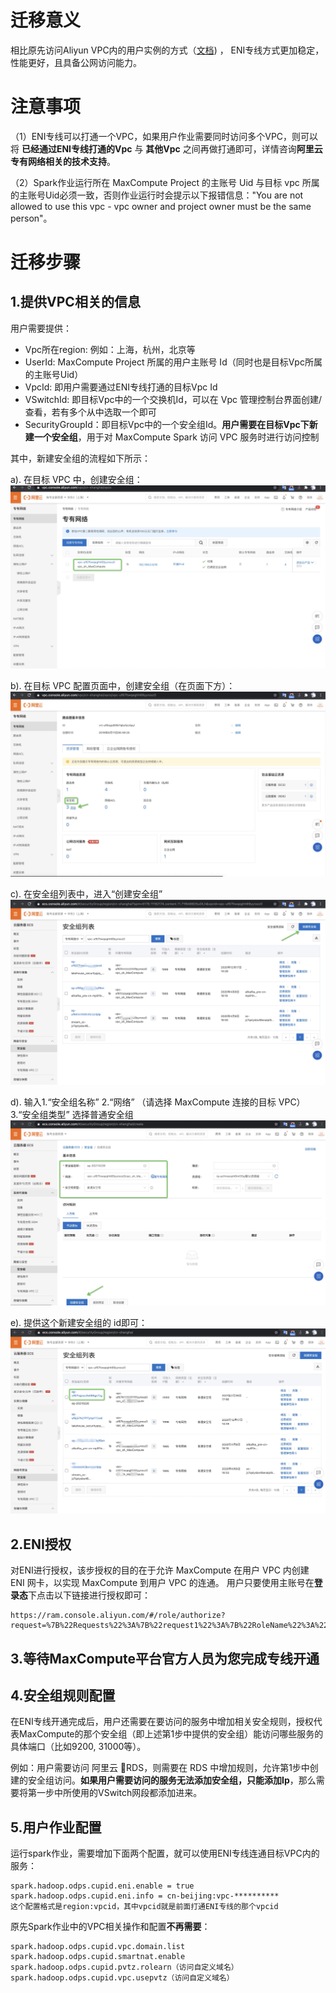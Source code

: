 # 迁移意义
相比原先访问Aliyun VPC内的用户实例的方式（[文档](https://github.com/aliyun/MaxCompute-Spark/wiki/09.-VPC-Access文档说明)) ， ENI专线方式更加稳定，性能更好，且具备公网访问能力。

# 注意事项
（1）ENI专线可以打通一个VPC，如果用户作业需要同时访问多个VPC，则可以将 **已经通过ENI专线打通的Vpc** 与 **其他Vpc** 之间再做打通即可，详情咨询**阿里云专有网络相关的技术支持**。

（2）Spark作业运行所在 MaxCompute Project 的主账号 Uid 与目标 vpc 所属的主账号Uid必须一致，否则作业运行时会提示以下报错信息："You are not allowed to use this vpc - vpc owner and project owner must be the same person"。

# 迁移步骤
## 1.提供VPC相关的信息
用户需要提供：
- Vpc所在region: 例如：上海，杭州，北京等
- UserId: MaxCompute Project 所属的用户主账号 Id（同时也是目标Vpc所属的主账号Uid）
- VpcId: 即用户需要通过ENI专线打通的目标Vpc Id
- VSwitchId: 即目标Vpc中的一个交换机Id，可以在 Vpc 管理控制台界面创建/查看，若有多个从中选取一个即可
- SecurityGroupId：即目标Vpc中的一个安全组Id。**用户需要在目标Vpc下新建一个安全组**，用于对 MaxCompute Spark 访问 VPC 服务时进行访问控制

其中，新建安全组的流程如下所示：

a). 在目标 VPC 中，创建安全组：
![image1](resources/ENI-1.png)

b). 在目标 VPC 配置页面中，创建安全组（在页面下方）：
![image1](resources/ENI-2.png)

c). 在安全组列表中，进入“创建安全组”
![image1](resources/ENI-3.png)

d). 输入1.“安全组名称” 2.“网络” （请选择 MaxCompute 连接的目标 VPC） 3.“安全组类型” 选择普通安全组
![image1](resources/ENI-4.png)

e). 提供这个新建安全组的 id即可：
![image1](resources/ENI-5.png)



## 2.ENI授权
对ENI进行授权，该步授权的目的在于允许 MaxCompute 在用户 VPC 内创建 ENI 网卡，以实现 MaxCompute 到用户 VPC 的连通。
用户只要使用主账号在**登录态**下点击以下链接进行授权即可：
```
https://ram.console.aliyun.com/#/role/authorize?request=%7B%22Requests%22%3A%7B%22request1%22%3A%7B%22RoleName%22%3A%22AliyunODPSRoleForENI%22%2C%22TemplateId%22%3A%22AliyunODPSRoleForENI%22%7D%7D%2C%22ReturnUrl%22%3A%22https%3A%2F%2Fram.console.aliyun.com%2Froles%22%2C%22Service%22%3A%22ODPS%22%7D
```

## 3.等待MaxCompute平台官方人员为您完成专线开通

## 4.安全组规则配置
在ENI专线开通完成后，用户还需要在要访问的服务中增加相关安全规则，授权代表MaxCompute的那个安全组（即上述第1步中提供的安全组）能访问哪些服务的具体端口（比如9200, 31000等）。

例如：用户需要访问 阿里云 RDS，则需要在 RDS 中增加规则，允许第1步中创建的安全组访问。**如果用户需要访问的服务无法添加安全组，只能添加Ip**，那么需要将第一步中所使用的VSwitch网段都添加进来。

## 5.用户作业配置
运行spark作业，需要增加下面两个配置，就可以使用ENI专线连通目标VPC内的服务：
```
spark.hadoop.odps.cupid.eni.enable = true
spark.hadoop.odps.cupid.eni.info = cn-beijing:vpc-**********
这个配置格式是region:vpcid，其中vpcid就是前面打通ENI专线的那个vpcid
```
原先Spark作业中的VPC相关操作和配置**不再需要**：
```
spark.hadoop.odps.cupid.vpc.domain.list
spark.hadoop.odps.cupid.smartnat.enable
spark.hadoop.odps.cupid.pvtz.rolearn（访问自定义域名）
spark.hadoop.odps.cupid.vpc.usepvtz（访问自定义域名）
```